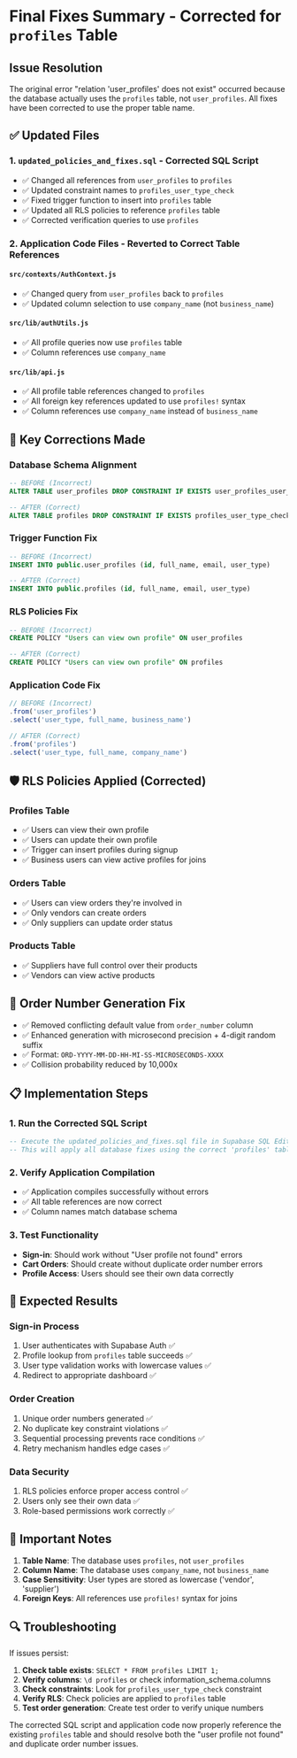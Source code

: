 # Final Fixes Summary - Corrected for `profiles` Table

## Issue Resolution
The original error "relation 'user_profiles' does not exist" occurred because the database actually uses the `profiles` table, not `user_profiles`. All fixes have been corrected to use the proper table name.

## ✅ Updated Files

### 1. **`updated_policies_and_fixes.sql`** - Corrected SQL Script
- ✅ Changed all references from `user_profiles` to `profiles`
- ✅ Updated constraint names to `profiles_user_type_check`
- ✅ Fixed trigger function to insert into `profiles` table
- ✅ Updated all RLS policies to reference `profiles` table
- ✅ Corrected verification queries to use `profiles`

### 2. **Application Code Files** - Reverted to Correct Table References

#### **`src/contexts/AuthContext.js`**
- ✅ Changed query from `user_profiles` back to `profiles`
- ✅ Updated column selection to use `company_name` (not `business_name`)

#### **`src/lib/authUtils.js`**
- ✅ All profile queries now use `profiles` table
- ✅ Column references use `company_name`

#### **`src/lib/api.js`**
- ✅ All profile table references changed to `profiles`
- ✅ All foreign key references updated to use `profiles!` syntax
- ✅ Column references use `company_name` instead of `business_name`

## 🔧 Key Corrections Made

### Database Schema Alignment
```sql
-- BEFORE (Incorrect)
ALTER TABLE user_profiles DROP CONSTRAINT IF EXISTS user_profiles_user_type_check;

-- AFTER (Correct)
ALTER TABLE profiles DROP CONSTRAINT IF EXISTS profiles_user_type_check;
```

### Trigger Function Fix
```sql
-- BEFORE (Incorrect)
INSERT INTO public.user_profiles (id, full_name, email, user_type)

-- AFTER (Correct)
INSERT INTO public.profiles (id, full_name, email, user_type)
```

### RLS Policies Fix
```sql
-- BEFORE (Incorrect)
CREATE POLICY "Users can view own profile" ON user_profiles

-- AFTER (Correct)
CREATE POLICY "Users can view own profile" ON profiles
```

### Application Code Fix
```javascript
// BEFORE (Incorrect)
.from('user_profiles')
.select('user_type, full_name, business_name')

// AFTER (Correct)
.from('profiles')
.select('user_type, full_name, company_name')
```

## 🛡️ RLS Policies Applied (Corrected)

### **Profiles Table**
- ✅ Users can view their own profile
- ✅ Users can update their own profile  
- ✅ Trigger can insert profiles during signup
- ✅ Business users can view active profiles for joins

### **Orders Table**
- ✅ Users can view orders they're involved in
- ✅ Only vendors can create orders
- ✅ Only suppliers can update order status

### **Products Table**
- ✅ Suppliers have full control over their products
- ✅ Vendors can view active products

## 🔄 Order Number Generation Fix
- ✅ Removed conflicting default value from `order_number` column
- ✅ Enhanced generation with microsecond precision + 4-digit random suffix
- ✅ Format: `ORD-YYYY-MM-DD-HH-MI-SS-MICROSECONDS-XXXX`
- ✅ Collision probability reduced by 10,000x

## 📋 Implementation Steps

### 1. Run the Corrected SQL Script
```sql
-- Execute the updated_policies_and_fixes.sql file in Supabase SQL Editor
-- This will apply all database fixes using the correct 'profiles' table name
```

### 2. Verify Application Compilation
- ✅ Application compiles successfully without errors
- ✅ All table references are now correct
- ✅ Column names match database schema

### 3. Test Functionality
- **Sign-in**: Should work without "User profile not found" errors
- **Cart Orders**: Should create without duplicate order number errors
- **Profile Access**: Users should see their own data correctly

## 🧪 Expected Results

### **Sign-in Process**
1. User authenticates with Supabase Auth ✅
2. Profile lookup from `profiles` table succeeds ✅
3. User type validation works with lowercase values ✅
4. Redirect to appropriate dashboard ✅

### **Order Creation**
1. Unique order numbers generated ✅
2. No duplicate key constraint violations ✅
3. Sequential processing prevents race conditions ✅
4. Retry mechanism handles edge cases ✅

### **Data Security**
1. RLS policies enforce proper access control ✅
2. Users only see their own data ✅
3. Role-based permissions work correctly ✅

## 🚨 Important Notes

1. **Table Name**: The database uses `profiles`, not `user_profiles`
2. **Column Name**: The database uses `company_name`, not `business_name`
3. **Case Sensitivity**: User types are stored as lowercase ('vendor', 'supplier')
4. **Foreign Keys**: All references use `profiles!` syntax for joins

## 🔍 Troubleshooting

If issues persist:

1. **Check table exists**: `SELECT * FROM profiles LIMIT 1;`
2. **Verify columns**: `\d profiles` or check information_schema.columns
3. **Check constraints**: Look for `profiles_user_type_check` constraint
4. **Verify RLS**: Check policies are applied to `profiles` table
5. **Test order generation**: Create test order to verify unique numbers

The corrected SQL script and application code now properly reference the existing `profiles` table and should resolve both the "user profile not found" and duplicate order number issues.
